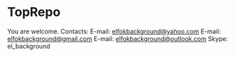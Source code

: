 # TopRepo
You are welcome.
Contacts:
E-mail: elfokbackground@yahoo.com
E-mail: elfokbackground@gmail.com
E-mail: elfokbackground@outlook.com
Skype: el_background
